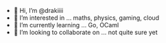 - 👋 Hi, I’m @drakiiii
- 👀 I’m interested in ... maths, physics, gaming, cloud
- 🌱 I’m currently learning ... Go, OCaml
- 💞️ I’m looking to collaborate on ... not quite sure yet
